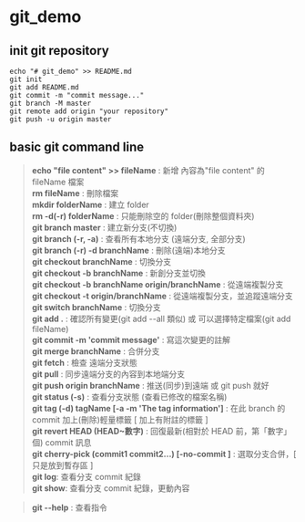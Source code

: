 # git_demo

## init git repository

```
echo "# git_demo" >> README.md
git init
git add README.md
git commit -m "commit message..."
git branch -M master
git remote add origin "your repository"
git push -u origin master
```

## basic git command line

> **echo "file content" >> fileName** : 新增 內容為"file content" 的 fileName 檔案  
> **rm fileName** : 刪除檔案  
> **mkdir folderName** : 建立 folder  
> **rm -d(-r) folderName** : 只能刪除空的 folder(刪除整個資料夾)  
> **git branch master** : 建立新分支(不切換)  
> **git branch (-r, -a)** : 查看所有本地分支 (遠端分支, 全部分支)  
> **git branch (-r) -d branchName** : 刪除(遠端)本地分支  
> **git checkout branchName** : 切換分支  
> **git checkout -b branchName** : 新創分支並切換  
> **git checkout -b branchName origin/branchName** : 從遠端複製分支  
> **git checkout -t origin/branchName** : 從遠端複製分支，並追蹤遠端分支  
> **git switch branchName** : 切換分支  
> **git add .** : 確認所有變更(git add --all 類似) 或 可以選擇特定檔案(git add fileName)  
> **git commit -m 'commit message'** : 寫這次變更的註解  
> **git merge branchName** : 合併分支  
> **git fetch** : 檢查 遠端分支狀態  
> **git pull** : 同步遠端分支的內容到本地端分支  
> **git push origin branchName** : 推送(同步)到遠端 或 git push 就好  
> **git status (-s)** : 查看分支狀態 (查看已修改的檔案名稱)  
> **git tag (-d) tagName [-a -m 'The tag information']** : 在此 branch 的 commit 加上(刪除)輕量標籤 [ 加上有附註的標籤 ]  
> **git revert HEAD (HEAD~數字)** : 回復最新(相對於 HEAD 前，第「數字」個) commit 訊息  
> **git cherry-pick (commit1 commit2...) [-no-commit ]** : 選取分支合併，[ 只是放到暫存區 ]  
> **git log**: 查看分支 commit 紀錄  
> **git show**: 查看分支 commit 紀錄，更動內容

> **git --help** : 查看指令
